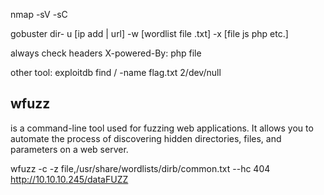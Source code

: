 nmap -sV -sC

gobuster dir- u [ip add | url] -w [wordlist file .txt] -x [file js php etc.]

always check headers
X-powered-By: php file

other tool: exploitdb
find / -name flag.txt 2/dev/null

## wfuzz ## 
is a command-line tool used for fuzzing web applications. It allows you to automate the process of discovering hidden directories, files, and parameters on a web server.

wfuzz -c -z file,/usr/share/wordlists/dirb/common.txt --hc 404 http://10.10.10.245/dataFUZZ
